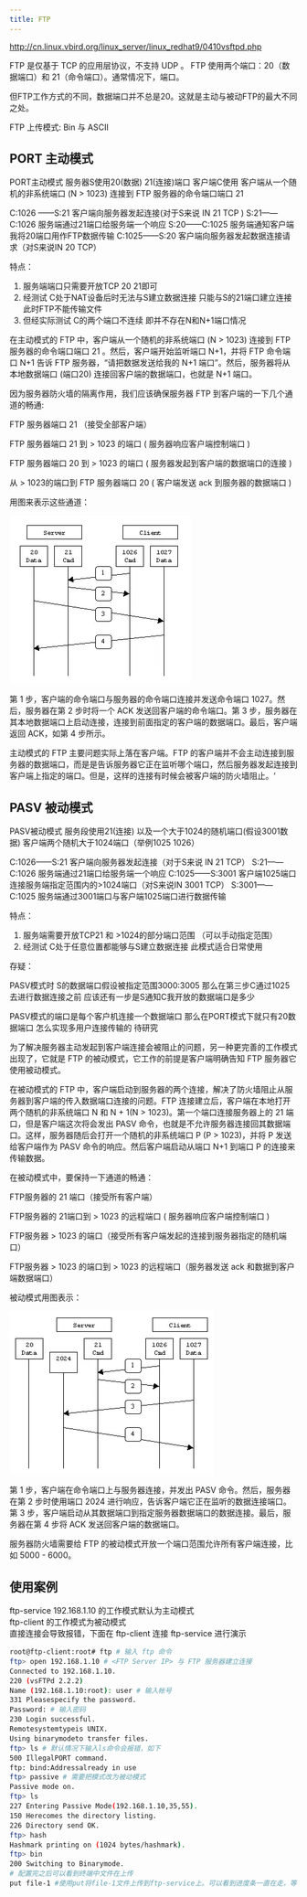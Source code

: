 ```yaml
---
title: FTP
---
```


http://cn.linux.vbird.org/linux_server/linux_redhat9/0410vsftpd.php


FTP 是仅基于 TCP 的应用层协议，不支持 UDP 。 FTP 使用两个端口：20（数据端口）和 21（命令端口）。通常情况下，端口。 

但FTP工作方式的不同，数据端口并不总是20。这就是主动与被动FTP的最大不同之处。

FTP 上传模式: Bin 与 ASCII



## PORT 主动模式

PORT主动模式 服务器S使用20(数据) 21(连接)端口  客户端C使用 客户端从一个随机的非系统端口 (N > 1023) 连接到 FTP 服务器的命令端口端口 21

C:1026 ——S:21 客户端向服务器发起连接(对于S来说 IN 21 TCP )
S:21——C:1026 服务端通过21端口给服务端一个响应
S:20——C:1025 服务端通知客户端 我将20端口用作FTP数据传输
C:1025——S:20 客户端向服务器发起数据连接请求（对S来说IN 20 TCP）

特点：
1. 服务端端口只需要开放TCP 20 21即可 
2. 经测试 C处于NAT设备后时无法与S建立数据连接 只能与S的21端口建立连接  此时FTP不能传输文件
3. 但经实际测试 C的两个端口不连续  即并不存在N和N+1端口情况


在主动模式的 FTP 中，客户端从一个随机的非系统端口 (N > 1023) 连接到 FTP 服务器的命令端口端口 21 。然后，客户端开始监听端口 N+1，并将 FTP 命令端口 N+1 告诉 FTP 服务器，“请把数据发送给我的 N+1 端口”。然后，服务器将从本地数据端口 (端口20) 连接回客户端的数据端口，也就是 N+1 端口。

因为服务器防火墙的隔离作用，我们应该确保服务器 FTP 到客户端的一下几个通道的畅通:

FTP 服务器端口 21 （接受全部客户端）

FTP 服务器端口 21 到 > 1023 的端口 ( 服务器响应客户端控制端口 )

FTP 服务器端口 20 到 > 1023 的端口 ( 服务器发起到客户端的数据端口的连接 )

从 > 1023的端口到 FTP 服务器端口 20 ( 客户端发送 ack 到服务器的数据端口 )

用图来表示这些通道：

![1679834955598](image/README/1679834955598.png)

第 1 步，客户端的命令端口与服务器的命令端口连接并发送命令端口 1027。然后，服务器在第 2 步时将一个 ACK 发送回客户端的命令端口。第 3 步，服务器在其本地数据端口上启动连接，连接到前面指定的客户端的数据端口。最后，客户端返回 ACK，如第 4 步所示。

主动模式的 FTP 主要问题实际上落在客户端。FTP 的客户端并不会主动连接到服务器的数据端口，而是是告诉服务器它正在监听哪个端口，然后服务器发起连接到客户端上指定的端口。但是，这样的连接有时候会被客户端的防火墙阻止。‘

## PASV 被动模式 

PASV被动模式  服务段使用21(连接) 以及一个大于1024的随机端口(假设3001数据) 客户端两个随机大于1024端口（举例1025 1026）

C:1026——S:21 客户端向服务器发起连接（对于S来说 IN 21 TCP）
S:21——C:1026 服务端通过21端口给服务端一个响应
C:1025——S:3001 客户端1025端口连接服务端指定范围内的>1024端口（对S来说IN  3001 TCP）
S:3001——C:1025 服务端通过3001端口与客户端1025端口进行数据传输

特点：
1. 服务端需要开放TCP21 和 >1024的部分端口范围 （可以手动指定范围）
2. 经测试 C处于任意位置都能够与S建立数据连接 此模式适合日常使用

存疑：

PASV模式时 S的数据端口假设被指定范围3000:3005  那么在第三步C通过1025去进行数据连接之前 应该还有一步是S通知C我开放的数据端口是多少

PASV模式的端口是每个客户机连接一个数据端口     那么在PORT模式下就只有20数据端口  怎么实现多用户连接传输的 待研究




为了解决服务器主动发起到客户端连接会被阻止的问题，另一种更完善的工作模式出现了，它就是 FTP 的被动模式，它工作的前提是客户端明确告知 FTP 服务器它使用被动模式。

在被动模式的 FTP 中，客户端启动到服务器的两个连接，解决了防火墙阻止从服务器到客户端的传入数据端口连接的问题。FTP 连接建立后，客户端在本地打开两个随机的非系统端口 N 和 N + 1(N > 1023)。第一个端口连接服务器上的 21 端口，但是客户端这次将会发出 PASV 命令，也就是不允许服务器连接回其数据端口。这样，服务器随后会打开一个随机的非系统端口 P (P > 1023)，并将 P 发送给客户端作为 PASV 命令的响应。然后客户端启动从端口 N+1 到端口 P 的连接来传输数据。

在被动模式中，要保持一下通道的畅通：

FTP服务器的 21 端口（接受所有客户端）

FTP服务器的 21端口到 > 1023 的远程端口 ( 服务器响应客户端控制端口 )

FTP服务器 > 1023 的端口（接受所有客户端发起的连接到服务器指定的随机端口）

FTP服务器 > 1023 的端口到 > 1023 的远程端口（服务器发送 ack 和数据到客户端数据端口）

被动模式用图表示：

![1679835013266](image/README/1679835013266.png)

第 1 步，客户端在命令端口上与服务器连接，并发出 PASV 命令。然后，服务器在第 2 步时使用端口 2024 进行响应，告诉客户端它正在监听的数据连接端口。第 3 步，客户端启动从其数据端口到指定服务器数据端口的数据连接。最后，服务器在第 4 步将 ACK 发送回客户端的数据端口。

服务器防火墙需要给 FTP 的被动模式开放一个端口范围允许所有客户端连接，比如 5000 - 6000。

## 使用案例
ftp-service 192.168.1.10 的工作模式默认为主动模式  
ftp-client 的工作模式为被动模式  
直接连接会导致报错，下面在 ftp-client 连接 ftp-service 进行演示
```bash
root@ftp-client:root# ftp # 输入 ftp 命令
ftp> open 192.168.1.10 # <FTP Server IP> 与 FTP 服务器建立连接
Connected to 192.168.1.10.
220 (vsFTPd 2.2.2)
Name (192.168.1.10:root): user # 输入帐号
331 Pleasespecify the password.
Password: # 输入密码
230 Login successful.
Remotesystemtypeis UNIX.
Using binarymodeto transfer files.
ftp> ls # 默认情况下输入ls命令会报错，如下
500 IllegalPORT command.
ftp: bind:Addressalready in use
ftp> passive # 需要把模式改为被动模式
Passive mode on.
ftp> ls
227 Entering Passive Mode(192.168.1.10,35,55).
150 Herecomes the directory listing.
226 Directory send OK.
ftp> hash
Hashmark printing on (1024 bytes/hashmark).
ftp> bin
200 Switching to Binarymode.
# 配置完之后可以看到终端中文件在上传
put file-1 #使用put将file-1文件上传到ftp-service上。可以看到进度条一直在走，等待即可，
```


